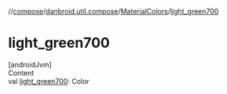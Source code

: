 //[compose](../../../index.md)/[danbroid.util.compose](../index.md)/[MaterialColors](index.md)/[light_green700](light_green700.md)



# light_green700  
[androidJvm]  
Content  
val [light_green700](light_green700.md): Color  



